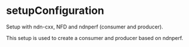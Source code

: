 # setupConfiguration

Setup with ndn-cxx, NFD and ndnperf (consumer and producer). 

This setup is used to create a consumer and producer based on ndnperf.

